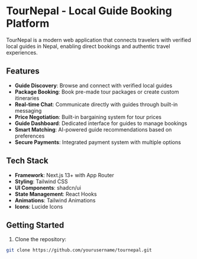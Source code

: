 # TourNepal - Local Guide Booking Platform

TourNepal is a modern web application that connects travelers with verified local guides in Nepal, enabling direct bookings and authentic travel experiences.

## Features

- **Guide Discovery**: Browse and connect with verified local guides
- **Package Booking**: Book pre-made tour packages or create custom itineraries
- **Real-time Chat**: Communicate directly with guides through built-in messaging
- **Price Negotiation**: Built-in bargaining system for tour prices
- **Guide Dashboard**: Dedicated interface for guides to manage bookings
- **Smart Matching**: AI-powered guide recommendations based on preferences
- **Secure Payments**: Integrated payment system with multiple options

## Tech Stack

- **Framework**: Next.js 13+ with App Router
- **Styling**: Tailwind CSS
- **UI Components**: shadcn/ui
- **State Management**: React Hooks
- **Animations**: Tailwind Animations
- **Icons**: Lucide Icons

## Getting Started

1. Clone the repository:
```bash
git clone https://github.com/yourusername/tournepal.git